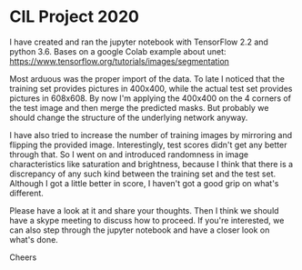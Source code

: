 # CIL Project 2020
I have created and ran the jupyter notebook with TensorFlow 2.2 and python 3.6. 
Bases on a google Colab example about unet: https://www.tensorflow.org/tutorials/images/segmentation

Most arduous was the proper import of the data. 
To late I noticed that the training set provides pictures in 400x400, while the actual test set provides pictures in 608x608. 
By now I'm applying the 400x400 on the 4 corners of the test image and then merge the predicted masks. But probably we should change the structure of the underlying network anyway.

I have also tried to increase the number of training images by mirroring and flipping the provided image. Interestingly, test scores didn't get any better through that. So I went on and introduced randomness in image characteristics like saturation and brightness, because I think that there is a discrepancy of any such kind between the training set and the test set. Although I got a little better in score, I haven't got a good grip on what's different.

Please have a look at it and share your thoughts. Then I think we should have a skype meeting to discuss how to proceed. If you're interested, we can also step through the jupyter notebook and have a closer look on what's done.

Cheers
